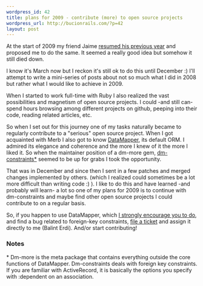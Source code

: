 ```yaml
--- 
wordpress_id: 42
title: plans for 2009 - contribute (more) to open source projects
wordpress_url: http://bucionrails.com/?p=42
layout: post
---
```

At the start of 2009 my friend Jaime <a href="http://www.jaimeiniesta.com/2009/01/07/mi-resumen-del-2008">resumed his previous year</a> and proposed me to do the same. It seemed a really good idea but somehow it still died down.

I know it's March now but I reckon it's still ok to do this until December :) I'll attempt to write a mini-series of posts about not so much what I did in 2008 but rather what I would like to achieve in 2009.

When I started to work full-time with Ruby I also realized the vast possibilities and magnetism of open source projects. I could -and still can- spend hours browsing among different projects on github, peeping into their code, reading related articles, etc. 

So when I set out for this journey one of my tasks naturally became to regularly contribute to a "serious" open source project. When I got acquainted with Merb I also got to know <a href="http://datamapper.org/doku.php">DataMapper</a>, its default ORM. I admired its elegance and coherence and the more I knew of it the more I liked it. So when the maintainer position of a dm-more gem, <a href="#dm-constraints">dm-constraints*</a> seemed to be up for grabs I took the opportunity. 

That was in December and since then I sent in a few patches and merged changes implemented by others. (which I realized could sometimes be a lot more difficult than writing code :) ). I like to do this and have learned -and probably will learn- a lot so one of my plans for 2009 is to continue with dm-constraints and maybe find other open source projects I could contribute to on a regular basis.

So, if you happen to use DataMapper, which <a href="http://bucionrails.com/2009/02/12/why-i-love-datamapper/">I strongly encourage you to do</a>, and find a bug related to foreign-key constraints, <a href="http://datamapper.lighthouseapp.com/projects/20609-datamapper">file a ticket</a> and assign it directly to me (Balint Erdi). And/or start contributing!

<h3>Notes</h3>

<p id="dm-constraints">* Dm-more is the meta package that contains everything outside the core functions of DataMapper. Dm-constraints deals with foreign key constraints. If you are familiar with ActiveRecord, it is basically the options you specify with :dependent on an association.</p>
